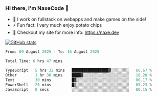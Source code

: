 ### Hi there, I'm NaxeCode 👋
- 🔭 I work on fullstack on webapps and make games on the side!
- ⚡ Fun fact: I very much enjoy potato chips
- 🔋 Checkout my site for more info: https://naxe.dev

[![GitHub stats](https://github-readme-stats.vercel.app/api?username=naxecode&theme=onedark)](https://naxe.dev)

<!--START_SECTION:waka-->

```csharp
From: 09 August 2025 - To: 16 August 2025

Total Time: 6 hrs 47 mins

TypeScript   5 hrs 32 mins   ████████████████▓░░░░░░░░   66.67 %
Other        1 hr 30 mins    ████▓░░░░░░░░░░░░░░░░░░░░   18.20 %
Text         30 mins         █▓░░░░░░░░░░░░░░░░░░░░░░░   06.17 %
PowerShell   26 mins         █▒░░░░░░░░░░░░░░░░░░░░░░░   05.23 %
JavaScript   0 secs          ░░░░░░░░░░░░░░░░░░░░░░░░░   00.15 %
```

<!--END_SECTION:waka-->



<!--
**NaxeCode/NaxeCode** is a ✨ _special_ ✨ repository because its `README.md` (this file) appears on your GitHub profile.

Here are some ideas to get you started:

- 🔭 I’m currently working on Web apps for indie games!
- 🌱 I’m currently mastering C#
- 👯 I’m looking to collaborate on ...
- 🤔 I’m looking for help with ...
- 💬 Ask me about ...
- 📫 How to reach me: ...
- 😄 Pronouns: ...
- ⚡ Fun fact: I love chips
-->
